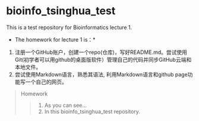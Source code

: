 # bioinfo_tsinghua_test
This is a test repository for Bioinformatics lecture 1.

* The homework for lecture 1 is：*
1. 注册一个GitHub账户，创建一个repo(仓库)，写好README.md。尝试使用Git(初学者可以用github的桌面版软件）管理自己的代码并同步GitHub云端和本地文件。
2. 尝试使用Markdown语言，熟悉其语法, 利用Markdown语言和github page功能写一个自己的网页。

> Homework
>> 1. As you can see...
>> 2. In this bioinfo_tsinghua_test repository.
